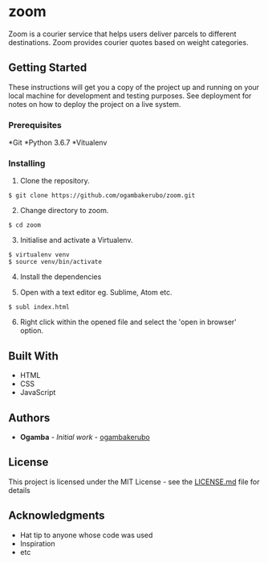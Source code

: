 # zoom

Zoom is a courier service that helps users deliver parcels to different destinations. Zoom
provides courier quotes based on weight categories.

## Getting Started

These instructions will get you a copy of the project up and running on your local machine for development and testing purposes. See deployment for notes on how to deploy the project on a live system.

### Prerequisites

*Git
*Python 3.6.7
*Vitualenv

### Installing

1. Clone the repository.

```
$ git clone https://github.com/ogambakerubo/zoom.git
```

2. Change directory to zoom.

```
$ cd zoom
```

3. Initialise and activate a Virtualenv.

```
$ virtualenv venv
$ source venv/bin/activate
```

4. Install the dependencies

5. Open with a text editor eg. Sublime, Atom etc.

```
$ subl index.html
```

6. Right click within the opened file and select the 'open in browser' option.


## Built With

* HTML
* CSS
* JavaScript


## Authors

* **Ogamba** - *Initial work* - [ogambakerubo](https://github.com/ogambakerubo)


## License

This project is licensed under the MIT License - see the [LICENSE.md](LICENSE.md) file for details

## Acknowledgments

* Hat tip to anyone whose code was used
* Inspiration
* etc
